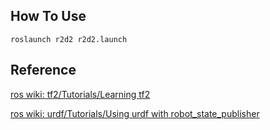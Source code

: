 ## How To Use
```
roslaunch r2d2 r2d2.launch
```

## Reference
[ros wiki: tf2/Tutorials/Learning tf2](http://wiki.ros.org/tf2/Tutorials)

[ros wiki: urdf/Tutorials/Using urdf with robot_state_publisher](http://wiki.ros.org/urdf/Tutorials/Using%20urdf%20with%20robot_state_publisher)